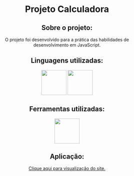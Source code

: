 <h1 align="center">Projeto Calculadora</h1>
<div align="center">
  <h2>Sobre o projeto:</h2>
  <p>O projeto foi desenvolvido para a prática das habilidades de desenvolvimento em JavaScript.</p>
</div>
<div align="center">
  <h2>Linguagens utilizadas:</h2>
  <img height="80em" src="https://cdn.jsdelivr.net/gh/devicons/devicon@latest/icons/html5/html5-original.svg" />
  <img height="80em" src="https://cdn.jsdelivr.net/gh/devicons/devicon@latest/icons/css3/css3-original.svg" />
</div>
<div align="center">
  <h2>Ferramentas utilizadas:</h2>
  <img height="80em" src="https://cdn.jsdelivr.net/gh/devicons/devicon@latest/icons/vscode/vscode-original.svg" />
</div>
<div align="center">
  <h2>Aplicação:</h2>
  <a href="https://mariabeatrizbc.github.io/Calculadora/" target="_blank">Clique aqui para visualização do site.</a>
  <br>
  <br>
</div>
